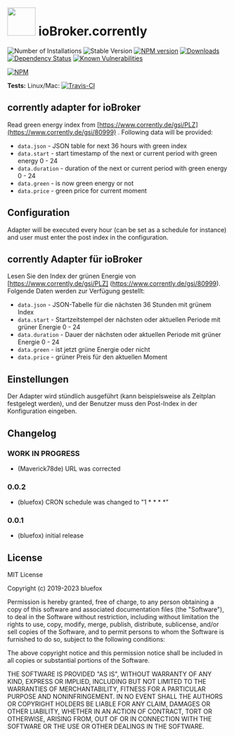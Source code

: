<h1>
    <img src="admin/corrently.png" width="64"/>
    ioBroker.corrently
</h1>

![Number of Installations](http://iobroker.live/badges/corrently-installed.svg) ![Stable Version](http://iobroker.live/badges/corrently-stable.svg) [![NPM version](http://img.shields.io/npm/v/iobroker.corrently.svg)](https://www.npmjs.com/package/iobroker.corrently)
[![Downloads](https://img.shields.io/npm/dm/iobroker.corrently.svg)](https://www.npmjs.com/package/iobroker.corrently)
[![Dependency Status](https://img.shields.io/david/GermanBluefox/iobroker.corrently.svg)](https://david-dm.org/GermanBluefox/iobroker.corrently)
[![Known Vulnerabilities](https://snyk.io/test/github/GermanBluefox/ioBroker.corrently/badge.svg)](https://snyk.io/test/github/GermanBluefox/ioBroker.corrently)

[![NPM](https://nodei.co/npm/iobroker.corrently.png?downloads=true)](https://nodei.co/npm/iobroker.corrently/)

**Tests:** Linux/Mac: [![Travis-CI](http://img.shields.io/travis/GermanBluefox/ioBroker.corrently/master.svg)](https://travis-ci.org/GermanBluefox/ioBroker.corrently)

## corrently adapter for ioBroker

Read green energy index from [https://www.corrently.de/gsi/PLZ](https://www.corrently.de/gsi/80999) .
Following data will be provided:
 - `data.json` - JSON table for next 36 hours with green index
 - `data.start` - start timestamp of the next or current period with green energy 0 - 24
 - `data.duration` - duration of the next or current period with green energy 0 - 24
 - `data.green` - is now green energy or not
 - `data.price` - green price for current moment

## Configuration
Adapter will be executed every hour (can be set as a schedule for instance) and user must enter the post index in the configuration.

## corrently Adapter für ioBroker

Lesen Sie den Index der grünen Energie von [https://www.corrently.de/gsi/PLZ] (https://www.corrently.de/gsi/80999).
Folgende Daten werden zur Verfügung gestellt:
- `data.json` - JSON-Tabelle für die nächsten 36 Stunden mit grünem Index
- `data.start` - Startzeitstempel der nächsten oder aktuellen Periode mit grüner Energie 0 - 24
- `data.duration` - Dauer der nächsten oder aktuellen Periode mit grüner Energie 0 - 24
- `data.green` - ist jetzt grüne Energie oder nicht
- `data.price` - grüner Preis für den aktuellen Moment

## Einstellungen
Der Adapter wird stündlich ausgeführt (kann beispielsweise als Zeitplan festgelegt werden), und der Benutzer muss den Post-Index in der Konfiguration eingeben.

<!--
    ### **WORK IN PROGRESS**
-->

## Changelog
### **WORK IN PROGRESS**
* (Maverick78de) URL was corrected

### 0.0.2
* (bluefox) CRON schedule was changed to "1 * * * *"

### 0.0.1
* (bluefox) initial release

## License
MIT License

Copyright (c) 2019-2023 bluefox

Permission is hereby granted, free of charge, to any person obtaining a copy
of this software and associated documentation files (the "Software"), to deal
in the Software without restriction, including without limitation the rights
to use, copy, modify, merge, publish, distribute, sublicense, and/or sell
copies of the Software, and to permit persons to whom the Software is
furnished to do so, subject to the following conditions:

The above copyright notice and this permission notice shall be included in all
copies or substantial portions of the Software.

THE SOFTWARE IS PROVIDED "AS IS", WITHOUT WARRANTY OF ANY KIND, EXPRESS OR
IMPLIED, INCLUDING BUT NOT LIMITED TO THE WARRANTIES OF MERCHANTABILITY,
FITNESS FOR A PARTICULAR PURPOSE AND NONINFRINGEMENT. IN NO EVENT SHALL THE
AUTHORS OR COPYRIGHT HOLDERS BE LIABLE FOR ANY CLAIM, DAMAGES OR OTHER
LIABILITY, WHETHER IN AN ACTION OF CONTRACT, TORT OR OTHERWISE, ARISING FROM,
OUT OF OR IN CONNECTION WITH THE SOFTWARE OR THE USE OR OTHER DEALINGS IN THE
SOFTWARE.